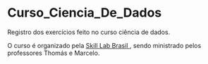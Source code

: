 # Curso_Ciencia_De_Dados
Registro dos exercícios feito no curso ciência de dados.

O curso é organizado pela <a href="https://skilllabbrasil.com.br/paravoce/data-science"> Skill Lab Brasil </a>, sendo ministrado pelos professores Thomás e Marcelo.
